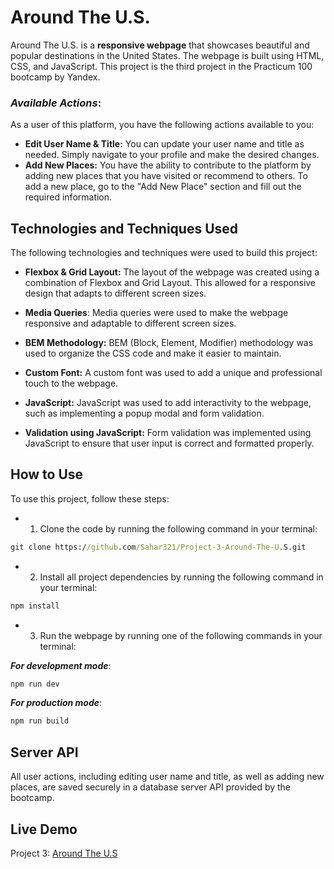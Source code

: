 # Around The U.S.
Around The U.S. is a **responsive webpage** that showcases beautiful and popular destinations in the United States. The webpage is built using HTML, CSS, and JavaScript. This project is the third  project in the Practicum 100 bootcamp by Yandex.

### *Available Actions*:
As a user of this platform, you have the following actions available to you:

* **Edit User Name & Title:** You can update your user name and title as needed. Simply navigate to your profile and make the desired changes.
* **Add New Places:** You have the ability to contribute to the platform by adding new places that you have visited or recommend to others. To add a new place, go to the "Add New Place" section and fill out the required information.

## Technologies and Techniques Used
The following technologies and techniques were used to build this project:

* **Flexbox & Grid Layout:** The layout of the webpage was created using a combination of Flexbox and Grid Layout. This allowed for a responsive design that adapts to different screen sizes.

* **Media Queries**: Media queries were used to make the webpage responsive and adaptable to different screen sizes.

* **BEM Methodology:** BEM (Block, Element, Modifier) methodology was used to organize the CSS code and make it easier to maintain.

* **Custom Font:** A custom font was used to add a unique and professional touch to the webpage.

* **JavaScript:** JavaScript was used to add interactivity to the webpage, such as implementing a popup modal and form validation.

* **Validation using JavaScript:** Form validation was implemented using JavaScript to ensure that user input is correct and formatted properly.

 

## How to Use
To use this project, follow these steps:

* 1. Clone the code by running the following command in your terminal:
```cmd
git clone https://github.com/Sahar321/Project-3-Around-The-U.S.git
```
* 2. Install all project dependencies by running the following command in your terminal:
```cmd
npm install
```
* 3. Run the webpage by running one of the following commands in your terminal:

***For development mode***:

```cmd
npm run dev
```
***For production mode***:
```cmd
npm run build
```
## Server API
All user actions, including editing user name and title, as well as adding new places, are saved securely in a database server API provided by the bootcamp.


## Live Demo 
Project 3: [Around The U.S](https://sahar321.github.io/Project-3-Around-The-U.S/)
